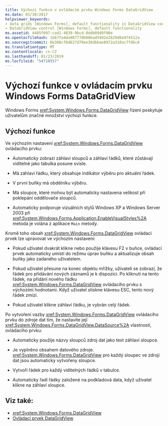 ```yaml
---
title: Výchozí funkce v ovládacím prvku Windows Forms DataGridView
ms.date: 03/30/2017
helpviewer_keywords:
- data grids [Windows Forms], default functionality in DataGridView control
- DataGridView control [Windows Forms], default functionality
ms.assetid: 4405f697-cad1-4839-9bcd-8ddb09d9f00e
ms.openlocfilehash: 1b67fa4da987778b08bad59d2e2829d0a974512a
ms.sourcegitcommit: 6b308cf6d627d78ee36dbbae8972a310ac7fd6c8
ms.translationtype: MT
ms.contentlocale: cs-CZ
ms.lasthandoff: 01/23/2019
ms.locfileid: "54710557"
---
```

# <a name="default-functionality-in-the-windows-forms-datagridview-control"></a>Výchozí funkce v ovládacím prvku Windows Forms DataGridView
Windows Forms <xref:System.Windows.Forms.DataGridView> řízení poskytuje uživatelům značné množství výchozí funkce.  
  
## <a name="default-functionality"></a>Výchozí funkce  
 Ve výchozím nastavení <xref:System.Windows.Forms.DataGridView> ovládacího prvku:  
  
-   Automaticky zobrazí záhlaví sloupců a záhlaví řádků, které zůstávají viditelné jako tabulka posune svisle.  
  
-   Má záhlaví řádku, který obsahuje indikátor výběru pro aktuální řádek.  
  
-   V první buňky má obdélníku výběru.  
  
-   Má sloupce, které mohou být automaticky nastavena velikost při poklepání oddělovače sloupců.  
  
-   Automaticky podporuje vizuálních stylů Windows XP a Windows Server 2003 při <xref:System.Windows.Forms.Application.EnableVisualStyles%2A> metoda je volána z aplikace `Main` metody.  
  
 Kromě toho obsah <xref:System.Windows.Forms.DataGridView> ovládací prvek lze upravovat ve výchozím nastavení:  
  
-   Pokud uživatel dvakrát klikne nebo použije klávesu F2 v buňce, ovládací prvek automaticky umístí do režimu úprav buňku a aktualizuje obsah buňky jako zadaného uživatelem.  
  
-   Pokud uživatel přesune na konec objektu mřížky, uživateli se zobrazí, že řádek pro přidávání nových záznamů je k dispozici. Po kliknutí na tento řádek, na přidání nového řádku <xref:System.Windows.Forms.DataGridView> ovládacího prvku s výchozími hodnotami. Když uživatel stiskne klávesu ESC, tento nový řádek zmizí.  
  
-   Pokud uživatel klikne záhlaví řádku, je vybrán celý řádek.  
  
 Po vytvoření vazby <xref:System.Windows.Forms.DataGridView> ovládacího prvku do zdroje dat tím, že nastavíte její <xref:System.Windows.Forms.DataGridView.DataSource%2A> vlastností, ovládacího prvku:  
  
-   Automaticky použije názvy sloupců zdroj dat jako text záhlaví sloupce.  
  
-   Je vyplněno obsahem datového zdroje. <xref:System.Windows.Forms.DataGridView> pro každý sloupec ve zdroji dat jsou automaticky vytvořeny sloupce.  
  
-   Vytvoří řádek pro každý viditelných řádků v tabulce.  
  
-   Automaticky řadí řádky založené na podkladová data, když uživatel klikne na záhlaví sloupce.  
  
## <a name="see-also"></a>Viz také:
- <xref:System.Windows.Forms.DataGridView>
- [Ovládací prvek DataGridView](../../../../docs/framework/winforms/controls/datagridview-control-windows-forms.md)
